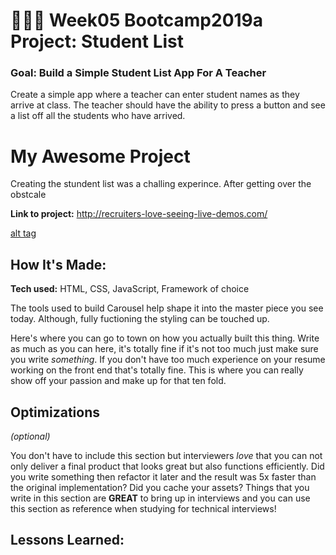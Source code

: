 # 👩🏾‍🎓 Week05 Bootcamp2019a Project: Student List

### Goal: Build a Simple Student List App For A Teacher

Create a simple app where a teacher can enter student names as they arrive at class. The teacher should have the ability to press a button and see a list off all the students who have arrived.


 # My Awesome Project
 Creating the stundent list was a challing experince.  After getting over the obstcale 


**Link to project:** http://recruiters-love-seeing-live-demos.com/

[alt tag](http://placecorgi.com/1200/650)

## How It's Made:

**Tech used:** HTML, CSS, JavaScript, Framework of choice

The tools used to build Carousel help shape it into the master piece you see today.  Although, fully fuctioning the styling can be touched up.



Here's where you can go to town on how you actually built this thing. Write as much as you can here, it's totally fine if it's not too much just make sure you write *something*. If you don't have too much experience on your resume working on the front end that's totally fine. This is where you can really show off your passion and make up for that ten fold.

## Optimizations
*(optional)*

You don't have to include this section but interviewers *love* that you can not only deliver a final product that looks great but also functions efficiently. Did you write something then refactor it later and the result was 5x faster than the original implementation? Did you cache your assets? Things that you write in this section are **GREAT** to bring up in interviews and you can use this section as reference when studying for technical interviews!

## Lessons Learned:



